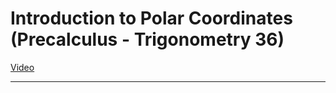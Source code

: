 # Introduction to Polar Coordinates (Precalculus - Trigonometry 36)

[Video](https://www.youtube.com/watch?v=Ol_a6LEdo3M)

---
